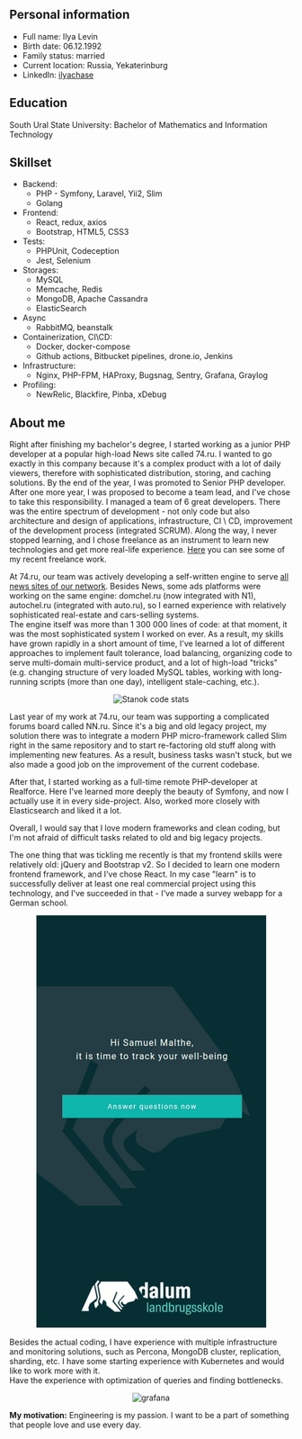 ## Personal information
  
- Full name: Ilya Levin
- Birth date: 06.12.1992  
- Family status: married  
- Current location: Russia, Yekaterinburg
- LinkedIn: [ilyachase](https://www.linkedin.com/in/ilyachase/)
  
## Education  
South Ural State University: Bachelor of Mathematics and Information Technology
  
## Skillset  
- Backend:
	- PHP - Symfony, Laravel, Yii2, Slim
	- Golang
- Frontend:
	- React, redux, axios
	- Bootstrap, HTML5, CSS3
- Tests:
	- PHPUnit, Codeception
	- Jest, Selenium
- Storages:
	- MySQL
	- Memcache, Redis
	- MongoDB, Apache Cassandra
 	- ElasticSearch
- Async
	- RabbitMQ, beanstalk
- Containerization, CI\CD:
	- Docker, docker-compose
	- Github actions, Bitbucket pipelines, drone.io, Jenkins
- Infrastructure:
	- Nginx, PHP-FPM, HAProxy, Bugsnag, Sentry, Grafana, Graylog
- Profiling:
	- NewRelic, Blackfire, Pinba, xDebug

## About me
Right after finishing my bachelor's degree, I started working as a junior PHP developer at a popular high-load News site called 74.ru.
I wanted to go exactly in this company because it's a complex product with a lot of daily viewers, therefore with sophisticated distribution, storing, and caching solutions.
By the end of the year, I was promoted to Senior PHP developer. After one more year, I was proposed to become a team lead, and I've chose to take this responsibility.
I managed a team of 6 great developers.
There was the entire spectrum of development - not only code but also architecture and design of applications, infrastructure, CI \ CD, improvement of the development process (integrated SCRUM).
Along the way, I never stopped learning, and I chose freelance as an instrument to learn new technologies and get more real-life experience.
[Here](https://www.upwork.com/freelancers/~012c6b4205549a7dc4) you can see some of my recent freelance work.  

At 74.ru, our team was actively developing a self-written engine to serve [all news sites of our network](https://rugion.ru/stat/).
Besides News, some ads platforms were working on the same engine: domchel.ru (now integrated with N1), autochel.ru (integrated with auto.ru), so I earned experience with relatively sophisticated real-estate and cars-selling systems.   
The engine itself was more than 1 300 000 lines of code: at that moment, it was the most sophisticated system I worked on ever.
As a result, my skills have grown rapidly in a short amount of time, I've learned a lot of different approaches to implement fault tolerance, load balancing, organizing code to serve multi-domain multi-service product, and a lot of high-load "tricks" (e.g. changing structure of very loaded MySQL tables, working with long-running scripts (more than one day), intelligent stale-caching, etc.).  

<p align="center">  
  <img src="https://github.com/ilyachase/curriculum_vitae/blob/master/img/stanok_code_stats.jpg?raw=true" alt="Stanok code stats"/>  
</p>

Last year of my work at 74.ru, our team was supporting a complicated forums board called NN.ru.
Since it's a big and old legacy project, my solution there was to integrate a modern PHP micro-framework called Slim right in the same repository and to start re-factoring old stuff along with implementing new features.
As a result, business tasks wasn't stuck, but we also made a good job on the improvement of the current codebase.

After that, I started working as a full-time remote PHP-developer at Realforce.
Here I've learned more deeply the beauty of Symfony, and now I actually use it in every side-project.
Also, worked more closely with Elasticsearch and liked it a lot.

Overall, I would say that I love modern frameworks and clean coding, but I'm not afraid of difficult tasks related to old and big legacy projects.

The one thing that was tickling me recently is that my frontend skills were relatively old: jQuery and Bootstrap v2.
So I decided to learn one modern frontend framework, and I've chose React.
In my case "learn" is to successfully deliver at least one real commercial project using this technology, and I've succeeded in that - I've made a survey webapp for a German school.

<p align="center">  
  <img src="https://github.com/ilyachase/curriculum_vitae/blob/master/img/dalum.gif?raw=true" alt="React example" />  
</p>
  
Besides the actual coding, I have experience with multiple infrastructure and monitoring solutions, such as Percona, MongoDB cluster, replication, sharding, etc.
I have some starting experience with Kubernetes and would like to work more with it.  
Have the experience with optimization of queries and finding bottlenecks.
  
<p align="center">  
  <img src="https://github.com/ilyachase/curriculum_vitae/blob/master/img/grafana.png?raw=true" alt="grafana" />  
</p>  
  
**My motivation:** Engineering is my passion. I want to be a part of something that people love and use every day.
